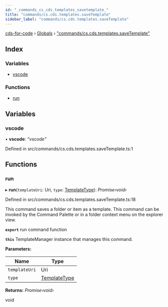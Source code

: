 ```yaml
---
id: "_commands_cs_cds_templates_savetemplate_"
title: "commands/cs.cds.templates.saveTemplate"
sidebar_label: "commands/cs.cds.templates.saveTemplate"
---
```


[cds-for-code](../index.md) › [Globals](../globals.md) › ["commands/cs.cds.templates.saveTemplate"](_commands_cs_cds_templates_savetemplate_.md)

## Index

### Variables

* [vscode](_commands_cs_cds_templates_savetemplate_.md#vscode)

### Functions

* [run](_commands_cs_cds_templates_savetemplate_.md#run)

## Variables

###  vscode

• **vscode**: *"vscode"*

Defined in src/commands/cs.cds.templates.saveTemplate.ts:1

## Functions

###  run

▸ **run**(`templateUri`: Uri, `type`: [TemplateType](../enums/_components_templates_types_.templatetype.md)): *Promise‹void›*

Defined in src/commands/cs.cds.templates.saveTemplate.ts:18

This command saves a folder or item as a template.
This command can be invoked by the Command Palette or in a folder context menu on the explorer view.

**`export`** run command function

**`this`** TemplateManager instance that manages this command.

**Parameters:**

Name | Type |
------ | ------ |
`templateUri` | Uri |
`type` | [TemplateType](../enums/_components_templates_types_.templatetype.md) |

**Returns:** *Promise‹void›*

void
